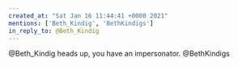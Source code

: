 ```yaml
---
created_at: "Sat Jan 16 11:44:41 +0000 2021"
mentions: ['Beth_Kindig', 'BethKindigs']
in_reply_to: @Beth_Kindig
---
```


@Beth_Kindig heads up, you have an impersonator. @BethKindigs